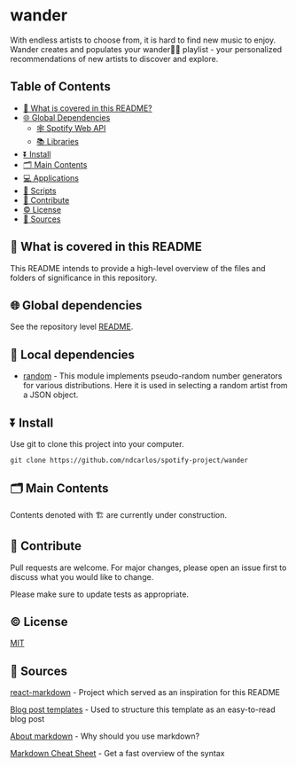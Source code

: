 # wander

With endless artists to choose from, it is hard to find new music to enjoy. Wander creates and populates your wander👣🪩 playlist - your personalized recommendations of new artists to discover and explore. 

## Table of Contents

*   [🙋 What is covered in this README?](#what-is-covered-in-this-README)
*   [🌐 Global Dependencies](#getting-started)
    *   [🕸️ Spotify Web API](#spotify-web-api)
    *   [📚 Libraries](#libraries)
*   [⏬ Install](#install)
*   [🗂️ Main Contents](#main-contents)
   *   [💻 Applications](#applications)
   *   [📝 Scripts](#scripts) 
*   [🤝 Contribute](#contribute)
*   [©️ License](#license)
*   [🔌 Sources](#sources)

## 🙋 What is covered in this README
This README intends to provide a high-level overview of the files and folders of significance in this repository. 

## 🌐 Global dependencies
See the repository level [README](https://github.com/ndcarlos/spotify-project/blob/main/README.md).

## 📍 Local dependencies
* [random](https://docs.python.org/3/library/random.html#random.choice) - This module implements pseudo-random number generators for various distributions. Here it is used in selecting a random artist from a JSON object.

## ⏬ Install
Use git to clone this project into your computer.

```
git clone https://github.com/ndcarlos/spotify-project/wander
```

## 🗂️ Main Contents
Contents denoted with 🏗️ are currently under construction.




## 🤝 Contribute
Pull requests are welcome. For major changes, please open an issue first to discuss what you would like to change.

Please make sure to update tests as appropriate.

## ©️ License
[MIT](https://choosealicense.com/licenses/mit/)

## 🔌 Sources

[react-markdown][react-markdown] - Project which served as an inspiration for this README

[Blog post templates][blog-post-templates] - Used to structure this template as an easy-to-read blog post

[About markdown][about-markdown] - Why should you use markdown?

[Markdown Cheat Sheet][markdown-cheatsheet] - Get a fast overview of the syntax

[//]: # "Source definitions"
[react-markdown]: https://github.com/remarkjs/react-markdown "React-markdown project"
[blog-post-templates]: https://backlinko.com/hub/content/blog-post-templates "Backlinko blog post templates"
[about-markdown]: https://www.markdownguide.org/getting-started/ "Introduction to markdown"
[markdown-cheatsheet]: https://www.markdownguide.org/cheat-sheet/ "Markdown Cheat Sheet"

